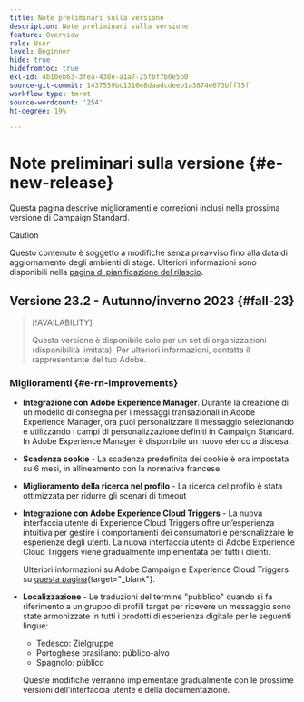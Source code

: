 ```yaml
---
title: Note preliminari sulla versione
description: Note preliminari sulla versione
feature: Overview
role: User
level: Beginner
hide: true
hidefromtoc: true
exl-id: 4b10eb63-3fea-438e-a1a7-25fbf7b0e5b0
source-git-commit: 1437559bc1310e8daadcdeeb1a3874e673bff75f
workflow-type: tm+mt
source-wordcount: '254'
ht-degree: 19%

---
```



# Note preliminari sulla versione {#e-new-release}

Questa pagina descrive miglioramenti e correzioni inclusi nella prossima versione di Campaign Standard.

>[!CAUTION]
>
> Questo contenuto è soggetto a modifiche senza preavviso fino alla data di aggiornamento degli ambienti di stage. Ulteriori informazioni sono disponibili nella [pagina di pianificazione del rilascio](../../rn/using/release-planning.md).

## Versione 23.2 - Autunno/inverno 2023 {#fall-23}

>[!AVAILABILITY]
>
>Questa versione è disponibile solo per un set di organizzazioni (disponibilità limitata). Per ulteriori informazioni, contatta il rappresentante del tuo Adobe.

### Miglioramenti {#e-rn-improvements}

* **Integrazione con Adobe Experience Manager**. Durante la creazione di un modello di consegna per i messaggi transazionali in Adobe Experience Manager, ora puoi personalizzare il messaggio selezionando e utilizzando i campi di personalizzazione definiti in Campaign Standard. In Adobe Experience Manager è disponibile un nuovo elenco a discesa.

* **Scadenza cookie** - La scadenza predefinita dei cookie è ora impostata su 6 mesi, in allineamento con la normativa francese.

* **Miglioramento della ricerca nel profilo** - La ricerca del profilo è stata ottimizzata per ridurre gli scenari di timeout

* **Integrazione con Adobe Experience Cloud Triggers** - La nuova interfaccia utente di Experience Cloud Triggers offre un’esperienza intuitiva per gestire i comportamenti dei consumatori e personalizzare le esperienze degli utenti. La nuova interfaccia utente di Adobe Experience Cloud Triggers viene gradualmente implementata per tutti i clienti.

  Ulteriori informazioni su Adobe Campaign e Experience Cloud Triggers su [questa pagina](https://experienceleague.adobe.com/docs/experience-cloud/triggers/overview.html){target="_blank"}.

* **Localizzazione** - Le traduzioni del termine &quot;pubblico&quot; quando si fa riferimento a un gruppo di profili target per ricevere un messaggio sono state armonizzate in tutti i prodotti di esperienza digitale per le seguenti lingue:

   * Tedesco: Zielgruppe
   * Portoghese brasiliano: público-alvo
   * Spagnolo: público

  Queste modifiche verranno implementate gradualmente con le prossime versioni dell’interfaccia utente e della documentazione.